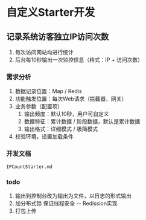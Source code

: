 # 自定义Starter开发

## 记录系统访客独立IP访问次数

1. 每次访问网站均进行统计
2. 后台每10秒输出一次监控信息（格式：IP + 访问次数）

### 需求分析

1. 数据记录位置：Map / Redis
2. 功能触发位置：每次Web请求（拦截器，网关）
3. 业务参数（配置项）
   1. 输出频度：默认10秒，用户可自定义
   2. 数据特征：累计数据 / 阶段数据，默认是累计数据
   3. 输出格式：详细模式 / 极简模式
4. 校验环境，设置加载条件

### 开发文档
`IPCountStarter.md`


### todo

1. 输出到控制台改为输出为文件，以日志的形式输出
2. 加分布式锁 保证线程安全 -- Redission实现
3. 打包上传
